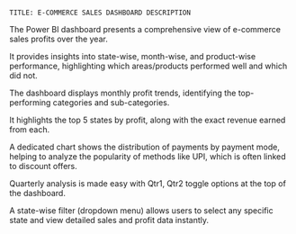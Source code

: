                                                                               TITLE: E-COMMERCE SALES DASHBOARD DESCRIPTION

The Power BI dashboard presents a comprehensive view of e-commerce sales profits over the year.

It provides insights into state-wise, month-wise, and product-wise performance, highlighting which areas/products performed well and which did not.

The dashboard displays monthly profit trends, identifying the top-performing categories and sub-categories.

It highlights the top 5 states by profit, along with the exact revenue earned from each.

A dedicated chart shows the distribution of payments by payment mode, helping to analyze the popularity of methods like UPI, which is often linked to discount offers.

Quarterly analysis is made easy with Qtr1, Qtr2 toggle options at the top of the dashboard.

A state-wise filter (dropdown menu) allows users to select any specific state and view detailed sales and profit data instantly.


